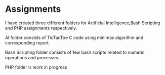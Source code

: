 # Assignments
I have created three different folders for Artificial Intelligence,Bash Scripting and PHP assignments respectively.

AI folder consists of TicTacToe C code using minimax algorithm and corresponding report.

Bash Scripting folder consists of few bash scripts related to numeric operations and processes.

PHP folder is work in progress
